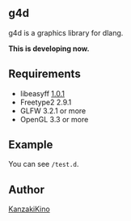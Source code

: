 g4d
----

g4d is a graphics library for dlang.

**This is developing now.**

## Requirements

- libeasyff [1.0.1](https://github.com/KanzakiKino/easyFF/releases/tag/v1.0.1)
- Freetype2 2.9.1
- GLFW 3.2.1 or more
- OpenGL 3.3 or more

## Example

You can see `/test.d`.

## Author

[KanzakiKino](https://knzk.work/)

